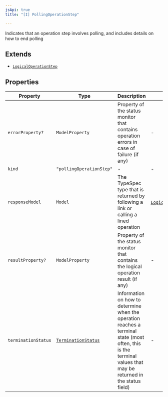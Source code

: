 ```yaml
---
jsApi: true
title: "[I] PollingOperationStep"

---
```

Indicates that an operation step involves polling, and includes details on
how to end polling

## Extends

- [`LogicalOperationStep`](LogicalOperationStep.md)

## Properties

| Property | Type | Description | Overrides |
| ------ | ------ | ------ | ------ |
| `errorProperty?` | `ModelProperty` | Property of the status monitor that contains operation errors in case of failure (if any) | - |
| `kind` | `"pollingOperationStep"` | - | - |
| `responseModel` | `Model` | The TypeSpec type that is returned by following a link or calling a lined operation | [`LogicalOperationStep`](LogicalOperationStep.md).`responseModel` |
| `resultProperty?` | `ModelProperty` | Property of the status monitor that contains the logical operation result (if any) | - |
| `terminationStatus` | [`TerminationStatus`](../type-aliases/TerminationStatus.md) | Information on how to determine when the operation reaches a terminal state (most often, this is the terminal values that may be returned in the status field) | - |
